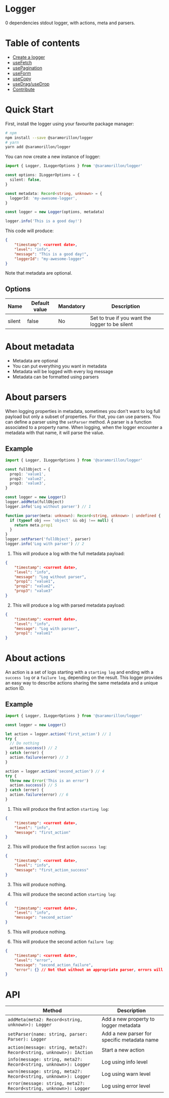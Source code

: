# Logger

0 dependencies stdout logger, with actions, meta and parsers.

# Table of contents

- [Create a logger](#createalogger)
- [useFetch](#usefetch)
- [usePagination](#usepagination)
- [useForm](#useform)
- [useCopy](#usecopy)
- [useDrag/useDrop](#usedrag/usedrop)
- [Contribute](#contribute)

# Quick Start

First, install the logger using your favourite package manager:

```bash
# npm
npm install --save @saramorillon/logger
# yarn
yarn add @saramorillon/logger
```

You can now create a new instance of logger:

```typescript
import { Logger, ILoggerOptions } from '@saramorillon/logger'

const options: ILoggerOptions = {
  silent: false,
}

const metadata: Record<string, unknown> = {
  loggerId: 'my-awesome-logger',
}

const logger = new Logger(options, metadata)

logger.info('This is a good day!')
```

This code will produce:

```json
{
    "timestamp": <current date>,
    "level": "info",
    "message": "This is a good day!",
    "loggerId": "my-awesome-logger"
}
```

Note that metadata are optional.

## Options

| Name   | Default value | Mandatory | Description                                     |
| ------ | ------------- | --------- | ----------------------------------------------- |
| silent | false         | No        | Set to true if you want the logger to be silent |

# About metadata

- Metadata are optional
- You can put everything you want in metadata
- Metadata will be logged with every log message
- Metadata can be formatted using parsers

# About parsers

When logging properties in metadata, sometimes you don't want to log full payload but only a subset of properties. For that, you can use parsers. You can define a parser using the `setParser` method. A parser is a function associated to a property name. When logging, when the logger encounter a metadata with that name, it will parse the value.

## Example

```typescript
import { Logger, ILoggerOptions } from '@saramorillon/logger'

const fullObject = {
  prop1: 'value1',
  prop2: 'value2',
  prop3: 'value3',
}

const logger = new Logger()
logger.addMeta(fullObject)
logger.info('Log without parser') // 1

function parser(meta: unknown): Record<string, unknown> | undefined {
  if (typeof obj === 'object' && obj !== null) {
    return meta.prop1
  }
}
logger.setParser('fullObject', parser)
logger.info('Log with parser') // 2
```

1. This will produce a log with the full metadata payload:

```json
{
    "timestamp": <current date>,
    "level": "info",
    "message": "Log without parser",
    "prop1": "value1",
    "prop2": "value2",
    "prop3": "value3"
}
```

2. This will produce a log with parsed metadata payload:

```json
{
    "timestamp": <current date>,
    "level": "info",
    "message": "Log with parser",
    "prop1": "value1"
}
```

# About actions

An action is a set of logs starting with a `starting log` and ending with a `success log` or a `failure log`, depending on the result. This logger provides an easy way to describe actions sharing the same metadata and a unique action ID.

## Example

```typescript
import { Logger, ILoggerOptions } from '@saramorillon/logger'

const logger = new Logger()

let action = logger.action('first_action') // 1
try {
  // Do nothing
  action.success() // 2
} catch (error) {
  action.failure(error) // 3
}

action = logger.action('second_action') // 4
try {
  throw new Error('This is an error')
  action.success() // 5
} catch (error) {
  action.failure(error) // 6
}
```

1. This will produce the first action `starting log`:

```json
{
    "timestamp": <current date>,
    "level": "info",
    "message": "first_action"
}
```

2. This will produce the first action `success log`:

```json
{
    "timestamp": <current date>,
    "level": "info",
    "message": "first_action_success"
}
```

3. This will produce nothing.

4. This will produce the second action `starting log`:

```json
{
    "timestamp": <current date>,
    "level": "info",
    "message": "second_action"
}
```

5. This will produce nothing.

6. This will produce the second action `failure log`:

```json
{
    "timestamp": <current date>,
    "level": "error",
    "message": "second_action_failure",
    "error": {} // Not that without an appropriate parser, errors will be stringified as an empty object
}
```

# API

| Method                                                              | Description                                 |
| ------------------------------------------------------------------- | ------------------------------------------- |
| `addMeta(meta2: Record<string, unknown>): Logger`                   | Add a new property to logger metadata       |
| `setParser(name: string, parser: Parser): Logger`                   | Add a new parser for specific metadata name |
| `action(message: string, meta2?: Record<string, unknown>): IAction` | Start a new action                          |
| `info(message: string, meta2?: Record<string, unknown>): Logger`    | Log using info level                        |
| `warn(message: string, meta2?: Record<string, unknown>): Logger`    | Log using warn level                        |
| `error(message: string, meta2?: Record<string, unknown>): Logger`   | Log using error level                       |
